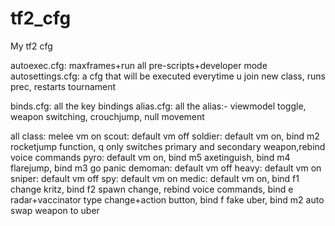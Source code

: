 # tf2_cfg

My tf2 cfg

autoexec.cfg: maxframes+run all pre-scripts+developer mode
autosettings.cfg: a cfg that will be executed everytime u join new class, runs prec, restarts tournament

binds.cfg: all the key bindings
alias.cfg: all the alias:- viewmodel toggle, weapon switching, crouchjump, null movement


all class: melee vm on
scout: default vm off
soldier: default vm on, bind m2 rocketjump function, q only switches primary and secondary weapon,rebind voice commands
pyro: default vm on, bind m5 axetinguish, bind m4 flarejump, bind m3 go panic
demoman: default vm off
heavy: default vm on
sniper: default vm off
spy: default vm on
medic: default vm on, bind f1 change kritz, bind f2 spawn change, rebind voice commands, bind e radar+vaccinator type change+action button, bind f fake uber, bind m2 auto swap weapon to uber